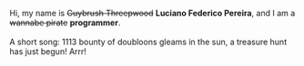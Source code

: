Hi, my name is ~~Guybrush Threepwood~~ **Luciano Federico Pereira**, and I am a ~~wannabe pirate~~ **programmer**.<br><br>A short song: 1113 bounty of doubloons gleams in the sun, a treasure hunt has just begun! Arrr!
